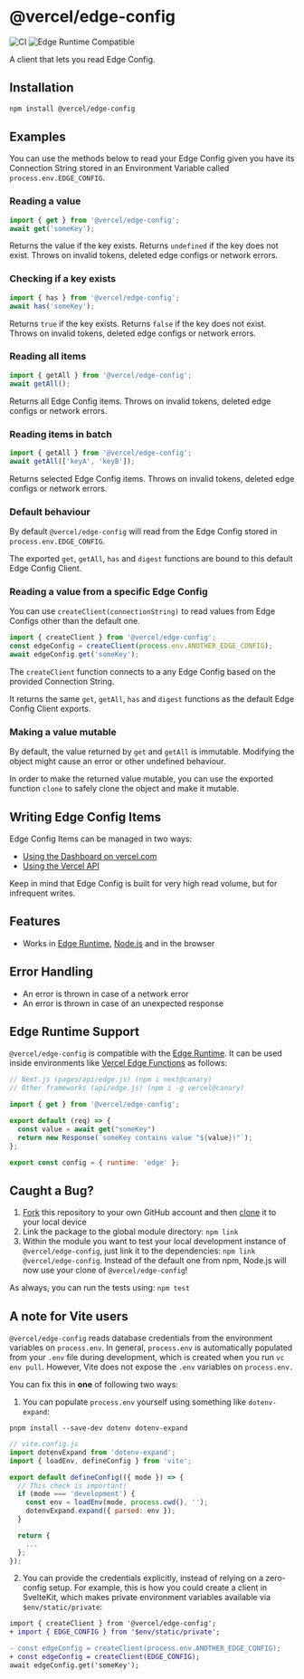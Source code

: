 # @vercel/edge-config

![CI](https://github.com/vercel/edge-config/workflows/CI/badge.svg)
![Edge Runtime Compatible](https://img.shields.io/badge/edge--runtime-%E2%9C%94%20compatible-black)

A client that lets you read Edge Config.

## Installation

```sh
npm install @vercel/edge-config
```

## Examples

You can use the methods below to read your Edge Config given you have its Connection String stored in an Environment Variable called `process.env.EDGE_CONFIG`.

### Reading a value

```js
import { get } from '@vercel/edge-config';
await get('someKey');
```

Returns the value if the key exists.
Returns `undefined` if the key does not exist.
Throws on invalid tokens, deleted edge configs or network errors.

### Checking if a key exists

```js
import { has } from '@vercel/edge-config';
await has('someKey');
```

Returns `true` if the key exists.
Returns `false` if the key does not exist.
Throws on invalid tokens, deleted edge configs or network errors.

### Reading all items

```js
import { getAll } from '@vercel/edge-config';
await getAll();
```

Returns all Edge Config items.
Throws on invalid tokens, deleted edge configs or network errors.

### Reading items in batch

```js
import { getAll } from '@vercel/edge-config';
await getAll(['keyA', 'keyB']);
```

Returns selected Edge Config items.
Throws on invalid tokens, deleted edge configs or network errors.

### Default behaviour

By default `@vercel/edge-config` will read from the Edge Config stored in `process.env.EDGE_CONFIG`.

The exported `get`, `getAll`, `has` and `digest` functions are bound to this default Edge Config Client.

### Reading a value from a specific Edge Config

You can use `createClient(connectionString)` to read values from Edge Configs other than the default one.

```js
import { createClient } from '@vercel/edge-config';
const edgeConfig = createClient(process.env.ANOTHER_EDGE_CONFIG);
await edgeConfig.get('someKey');
```

The `createClient` function connects to a any Edge Config based on the provided Connection String.

It returns the same `get`, `getAll`, `has` and `digest` functions as the default Edge Config Client exports.

### Making a value mutable

By default, the value returned by `get` and `getAll` is immutable. Modifying the object might cause an error or other undefined behaviour.

In order to make the returned value mutable, you can use the exported function `clone` to safely clone the object and make it mutable.

## Writing Edge Config Items

Edge Config Items can be managed in two ways:

- [Using the Dashboard on vercel.com](https://vercel.com/docs/concepts/edge-network/edge-config/edge-config-dashboard#manage-items-in-the-store)
- [Using the Vercel API](https://vercel.com/docs/concepts/edge-network/edge-config/vercel-api#update-your-edge-config)

Keep in mind that Edge Config is built for very high read volume, but for infrequent writes.

## Features

- Works in [Edge Runtime](https://edge-runtime.vercel.sh/), [Node.js](https://nodejs.org) and in the browser

## Error Handling

- An error is thrown in case of a network error
- An error is thrown in case of an unexpected response

## Edge Runtime Support

`@vercel/edge-config` is compatible with the [Edge Runtime](https://edge-runtime.vercel.app/). It can be used inside environments like [Vercel Edge Functions](https://vercel.com/edge) as follows:

```js
// Next.js (pages/api/edge.js) (npm i next@canary)
// Other frameworks (api/edge.js) (npm i -g vercel@canary)

import { get } from '@vercel/edge-config';

export default (req) => {
  const value = await get("someKey")
  return new Response(`someKey contains value "${value})"`);
};

export const config = { runtime: 'edge' };
```

## Caught a Bug?

1. [Fork](https://help.github.com/articles/fork-a-repo/) this repository to your own GitHub account and then [clone](https://help.github.com/articles/cloning-a-repository/) it to your local device
2. Link the package to the global module directory: `npm link`
3. Within the module you want to test your local development instance of `@vercel/edge-config`, just link it to the dependencies: `npm link @vercel/edge-config`. Instead of the default one from npm, Node.js will now use your clone of `@vercel/edge-config`!

As always, you can run the tests using: `npm test`

## A note for Vite users

`@vercel/edge-config` reads database credentials from the environment variables on `process.env`. In general, `process.env` is automatically populated from your `.env` file during development, which is created when you run `vc env pull`. However, Vite does not expose the `.env` variables on `process.env.`

You can fix this in **one** of following two ways:

1. You can populate `process.env` yourself using something like `dotenv-expand`:

```shell
pnpm install --save-dev dotenv dotenv-expand
```

```js
// vite.config.js
import dotenvExpand from 'dotenv-expand';
import { loadEnv, defineConfig } from 'vite';

export default defineConfig(({ mode }) => {
  // This check is important!
  if (mode === 'development') {
    const env = loadEnv(mode, process.cwd(), '');
    dotenvExpand.expand({ parsed: env });
  }

  return {
    ...
  };
});
```

2. You can provide the credentials explicitly, instead of relying on a zero-config setup. For example, this is how you could create a client in SvelteKit, which makes private environment variables available via `$env/static/private`:

```diff
import { createClient } from '@vercel/edge-config';
+ import { EDGE_CONFIG } from '$env/static/private';

- const edgeConfig = createClient(process.env.ANOTHER_EDGE_CONFIG);
+ const edgeConfig = createClient(EDGE_CONFIG);
await edgeConfig.get('someKey');
```
